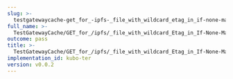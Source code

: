 ```yaml
---
slug: >-
  testgatewaycache-get_for_-ipfs-_file_with_wildcard_etag_in_if-none-match_returns_304_not_modified
full_name: >-
  TestGatewayCache/GET_for_/ipfs/_file_with_wildcard_Etag_in_If-None-Match_returns_304_Not_Modified
outcome: pass
title: >-
  TestGatewayCache/GET_for_/ipfs/_file_with_wildcard_Etag_in_If-None-Match_returns_304_Not_Modified
implementation_id: kubo-ter
version: v0.0.2
---
```


